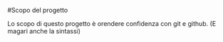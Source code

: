 #Scopo del progetto

Lo scopo di questo progetto è orendere confidenza con git e github. (E magari anche la sintassi)
